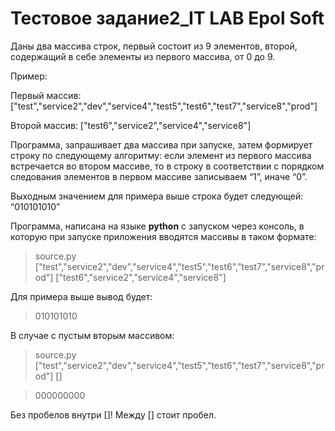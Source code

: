 #  Тестовое задание2_IT LAB Epol Soft #

Даны два массива строк, первый состоит из 9 элементов, второй, содержащий в себе элементы из первого массива, от 0 до 9.

Пример:

Первый массив: ["test","service2","dev","service4","test5","test6","test7","service8","prod"]

Второй массив: ["test6","service2","service4","service8"]

Программа, запрашивает два массива при запуске, затем формирует строку по следующему алгоритму: если элемент из первого массива встречается во втором массиве, то в строку в соответствии с порядком следования элементов в первом массиве записываем “1”, иначе “0”.

Выходным значением для примера выше строка будет следующей:
“010101010”

Программа, написана на языке **python** с запуском через консоль, в которую при запуске приложения вводятся массивы в таком формате:

>source.py ["test","service2","dev","service4","test5","test6","test7","service8","prod"] ["test6","service2","service4","service8"]

Для примера выше вывод будет:
>010101010

В случае с пустым вторым массивом:
>source.py ["test","service2","dev","service4","test5","test6","test7","service8","prod"] []

>000000000

Без пробелов внутри []! Между [] стоит пробел.